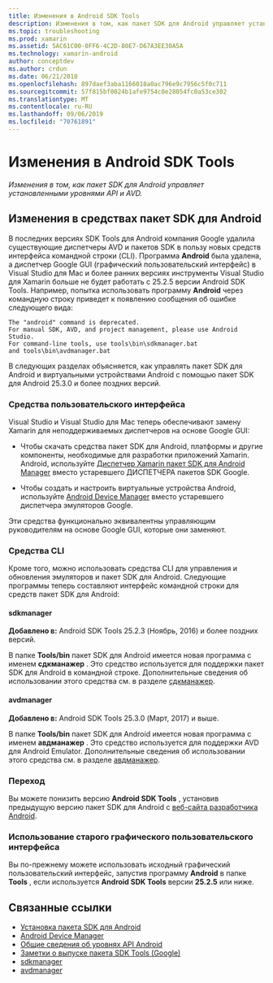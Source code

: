 ```yaml
---
title: Изменения в Android SDK Tools
description: Изменения в том, как пакет SDK для Android управляет установленными уровнями API и AVD.
ms.topic: troubleshooting
ms.prod: xamarin
ms.assetid: 5AC61C00-0FF6-4C2D-80E7-D67A3EE30A5A
ms.technology: xamarin-android
author: conceptdev
ms.author: crdun
ms.date: 06/21/2018
ms.openlocfilehash: 897daef3aba1166018a0ac796e9c7956c5f0c711
ms.sourcegitcommit: 57f815bf0024b1afe9754c0e28054fc0a53ce302
ms.translationtype: MT
ms.contentlocale: ru-RU
ms.lasthandoff: 09/06/2019
ms.locfileid: "70761891"
---
```

# <a name="changes-to-the-android-sdk-tooling"></a>Изменения в Android SDK Tools

_Изменения в том, как пакет SDK для Android управляет установленными уровнями API и AVD._

## <a name="changes-to-android-sdk-tooling"></a>Изменения в средствах пакет SDK для Android

В последних версиях SDK Tools для Android компания Google удалила существующие диспетчеры AVD и пакетов SDK в пользу новых средств интерфейса командной строки (CLI). Программа **Android** была удалена, а диспетчер Google GUI (графический пользовательский интерфейс) в Visual Studio для Mac и более ранних версиях инструменты Visual Studio для Xamarin больше не будет работать с 25.2.5 версии Android SDK Tools. Например, попытка использовать программу **Android** через командную строку приведет к появлению сообщения об ошибке следующего вида:

```shell
The "android" command is deprecated.
For manual SDK, AVD, and project management, please use Android Studio.
For command-line tools, use tools\bin\sdkmanager.bat
and tools\bin\avdmanager.bat
```

В следующих разделах объясняется, как управлять пакет SDK для Android и виртуальными устройствами Android с помощью пакет SDK для Android 25.3.0 и более поздних версий.

### <a name="ui-tools"></a>Средства пользовательского интерфейса

Visual Studio и Visual Studio для Mac теперь обеспечивают замену Xamarin для неподдерживаемых диспетчеров на основе Google GUI:

- Чтобы скачать средства пакет SDK для Android, платформы и другие компоненты, необходимые для разработки приложений Xamarin. Android, используйте [Диспетчер Xamarin пакет SDK для Android Manager](~/android/get-started/installation/android-sdk.md) вместо устаревшего ДИСПЕТЧЕРА пакетов SDK Google.

- Чтобы создать и настроить виртуальные устройства Android, используйте [Android Device Manager](~/android/get-started/installation/android-emulator/device-manager.md) вместо устаревшего диспетчера эмуляторов Google.

Эти средства функционально эквивалентны управляющим руководителям на основе Google GUI, которые они заменяют.

### <a name="cli-tools"></a>Средства CLI

Кроме того, можно использовать средства CLI для управления и обновления эмуляторов и пакет SDK для Android. Следующие программы теперь составляют интерфейс командной строки для средств пакет SDK для Android:

#### <a name="sdkmanager"></a>sdkmanager

**Добавлено в:** Android SDK Tools 25.2.3 (Ноябрь, 2016) и более поздних версий.

В папке **Tools/bin** пакет SDK для Android имеется новая программа с именем **сдкманажер** . Это средство используется для поддержки пакет SDK для Android в командной строке. Дополнительные сведения об использовании этого средства см. в разделе [сдкманажер](https://developer.android.com/studio/command-line/sdkmanager.html).

#### <a name="avdmanager"></a>avdmanager

**Добавлено в:** Android SDK Tools 25.3.0 (Март, 2017) и выше.

В папке **Tools/bin** пакет SDK для Android имеется новая программа с именем **авдманажер** . Это средство используется для поддержки AVD для Android Emulator. Дополнительные сведения об использовании этого средства см. в разделе [авдманажер](https://developer.android.com/studio/command-line/avdmanager.html).

### <a name="downgrading"></a>Переход

Вы можете понизить версию **Android SDK Tools** , установив предыдущую версию пакет SDK для Android с [веб-сайта разработчика Android](https://developer.android.com/studio/index.html).

### <a name="using-the-old-gui"></a>Использование старого графического пользовательского интерфейса

Вы по-прежнему можете использовать исходный графический пользовательский интерфейс, запустив программу **Android** в папке **Tools** , если используется **Android SDK Tools** версии **25.2.5** или ниже.

## <a name="related-links"></a>Связанные ссылки

- [Установка пакета SDK для Android](~/android/get-started/installation/android-sdk.md)
- [Android Device Manager](~/android/get-started/installation/android-emulator/device-manager.md)
- [Общие сведения об уровнях API Android](~/android/app-fundamentals/android-api-levels.md)
- [Заметки о выпуске пакета SDK Tools (Google)](https://developer.android.com/studio/releases/sdk-tools.html)
- [sdkmanager](https://developer.android.com/studio/command-line/sdkmanager.html)
- [avdmanager](https://developer.android.com/studio/command-line/avdmanager.html)
